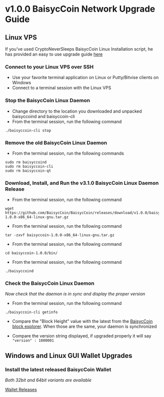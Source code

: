 # v1.0.0 BaisycCoin Network Upgrade Guide

## Linux VPS

If you've used CryptoNeverSleeps BaisycCoin Linux Installation script, he has provided an easy to use upgrade guide [here](UPDATE-SCRIPT.md)

### Connect to your Linux VPS over SSH

  * Use your favorite terminal application on Linux or Putty/Bitvise clients on Windows
  * Connect to a terminal session with the Linux VPS

### Stop the BaisycCoin Linux Daemon

  * Change directory to the location you downloaded and unpacked baisyccoind and baisyccoin-cli
  * From the terminal session, run the following command
  ```
  ./baisyccoin-cli stop
  ```

### Remove the old BaisycCoin Linux Daemon

  * From the terminal session, run the following commands
  ```
  sudo rm baisyccoind
  sudo rm baisyccoin-cli
  sudo rm baisyccoin-qt
  ```

### Download, Install, and Run the v3.1.0 BaisycCoin Linux Daemon Release

  * From the terminal session, run the following command
  ```
  wget https://github.com/BaisycCoin/BaisycCoin/releases/download/v1.0.0/baisyccoin-1.0.0-x86_64-linux-gnu.tar.gz
  ```

  * From the terminal session, run the following command
  ```
  tar -zxvf baisyccoin-1.0.0-x86_64-linux-gnu.tar.gz
  ```

  * From the terminal session, run the following command
  ```
  cd baisyccoin-1.0.0/bin/
  ```

  * From the terminal session, run the following command
  ```
  ./baisyccoind
  ```

### Check the BaisycCoin Linux Daemon 
*Now check that the daemon is in sync and display the proper version*

  * From the terminal session, run the following command
  ```
  ./baisyccoin-cli getinfo
  ```

  * Compare the "Block Height" value with the latest from the [BaisycCoin block explorer](https://explorer.baisyccoin/). When those are the same, your daemon is synchronized

  * Compare the version string displayed, if upgraded properly it will say ```"version" : 1000001```

## Windows and Linux GUI Wallet Upgrades

### Install the latest released BaisycCoin Wallet
*Both 32bit and 64bit variants are available* 

[Wallet Releases](https://github.com/BaisycCoin/BaisycCoin/releases)


